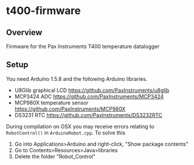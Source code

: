 # t400-firmware

## Overview
Firmware for the Pax Instruments T400 temperature datalogger

## Setup
You need Arduino 1.5.8 and the following Arduino libraries.
- U8Glib graphical LCD https://github.com/PaxInstruments/u8glib
- MCP3424 ADC https://github.com/PaxInstruments/MCP3424
- MCP980X temperature sensor https://github.com/PaxInstruments/MCP980X
- DS3231 RTC https://github.com/PaxInstruments/DS3232RTC

During compilation on OSX you may receive errors relating to `RobotControl()` in `ArduinoRobot.cpp`. To solve this
1. Go into Applications>Arduino and right-click, "Show package contents"  
2. Go to Contents>Resources>Java>libraries  
3. Delete the folder "Robot_Control"
